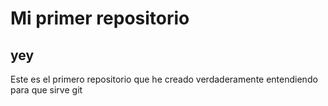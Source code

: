 # Mi primer repositorio
## yey

Este es el primero repositorio que he creado verdaderamente entendiendo para que sirve git

